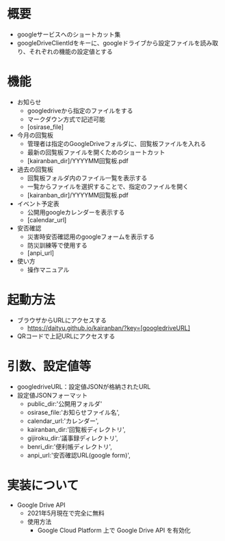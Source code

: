# 概要
  - googleサービスへのショートカット集
  - googleDriveClientIdをキーに、googleドライブから設定ファイルを読み取り、それぞれの機能の設定値とする
# 機能
- お知らせ
  - googledriveから指定のファイルをする
  - マークダウン方式で記述可能
  - [osirase_file]
- 今月の回覧板
  - 管理者は指定のGoogleDriveフォルダに、回覧板ファイルを入れる
  - 最新の回覧板ファイルを開くためのショートカット
  - [kairanban_dir]/YYYYMM回覧板.pdf
- 過去の回覧板
  - 回覧板フォルダ内のファイル一覧を表示する
  - 一覧からファイルを選択することで、指定のファイルを開く
  - [kairanban_dir]/YYYYMM回覧板.pdf
- イベント予定表
  - 公開用googleカレンダーを表示する
  - [calendar_url]
- 安否確認
  - 災害時安否確認用のgoogleフォームを表示する
  - 防災訓練等で使用する
  - [anpi_url]
- 使い方
  - 操作マニュアル
# 起動方法
- ブラウザからURLにアクセスする
  - https://daityu.github.io/kairanban/?key=[googledriveURL]
- QRコードで上記URLにアクセスする
# 引数、設定値等
- googledriveURL：設定値JSONが格納されたURL
- 設定値JSONフォーマット
  - public_dir:'公開用フォルダ'
  - osirase_file:'お知らせファイル名',
  - calendar_url:'カレンダー',
  - kairanban_dir:'回覧板ディレクトリ',
  - gijiroku_dir:'議事録ディレクトリ',
  - benri_dir:'便利帳ディレクトリ',
  - anpi_url:'安否確認URL(google form)',

<!-- - カレンダー固有
  - CLIENT_ID:localstrage,町内会単位,googleカレンダーID
  - API_KEY:localstrage,町内会単位,これいるか？？
- カレンダー全体
  - G_CLIENT_ID:CONST,EAC単位,googleカレンダーID
  - G_API_KEY:CONST,EAC単位,これいるか？？ -->
# 実装について
- Google Drive API
  - 2021年5月現在で完全に無料
  - 使用方法
    - Google Cloud Platform 上で Google Drive API を有効化